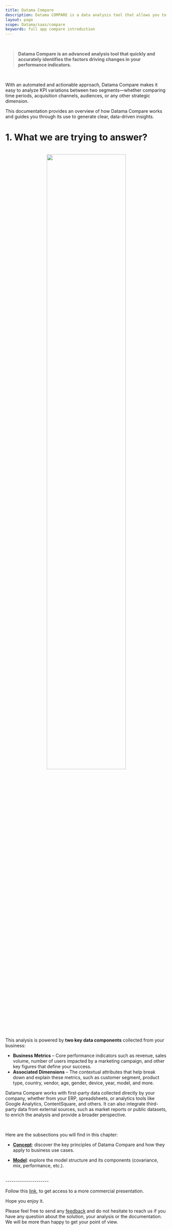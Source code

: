 ```yaml
---
title: Datama Compare
description: Datama COMPARE is a data analysis tool that allows you to quickly identify and understand the factors causing your performance indicators to increase or decrease.
layout: page
scope: Datama/saas/compare
keywords: full app compare introduction
---
```


<br>

> **Datama Compare is an advanced analysis tool that quickly and accurately identifies the factors driving changes in your performance indicators.**

<br>

With an automated and actionable approach, Datama Compare makes it easy to analyze KPI variations between two segments—whether comparing time periods, acquisition channels, audiences, or any other strategic dimension.

This documentation provides an overview of how Datama Compare works and guides you through its use to generate clear, data-driven insights.
<br>


# 1. What we are trying to answer?

<br>
<center>
    <img src="{{site.url}}/{{site.baseurl}}/core_app/new/compare/images/compare_introduction.png" width="70%" />
</center>


This analysis is powered by **two key data components** collected from your business:

- **Business Metrics** – Core performance indicators such as revenue, sales volume, number of users impacted by a marketing campaign, and other key figures that define your success.
- **Associated Dimensions** – The contextual attributes that help break down and explain these metrics, such as customer segment, product type, country, vendor, age, gender, device, year, model, and more.


Datama Compare works with first-party data collected directly by your company, whether from your ERP, spreadsheets, or analytics tools like Google Analytics, ContentSquare, and others. It can also integrate third-party data from external sources, such as market reports or public datasets, to enrich the analysis and provide a broader perspective.

<br>

Here are the subsections you will find in this chapter:

- [**Concept**]({{site.url}}/{{site.baseurl}}/extensions/datama-compare/concept.html): discover the key principles of Datama Compare and how they apply to business use cases.

- [**Model**]({{site.url}}/{{site.baseurl}}/core_app/new/compare/model/model.html): explore the model structure and its components (covariance, mix, performance, etc.).

<br>
---------------------

Follow this [link](https://www.Datama.io/Datama_compare/), to get access to a more commercial presentation.

Hope you enjoy it.

Please feel free to send any [feedback](https://Datama.io/lets-talk/) and do not hesitate to reach us if you have any question about the solution, your analysis or the documentation. We will be more than happy to get your point of view.
